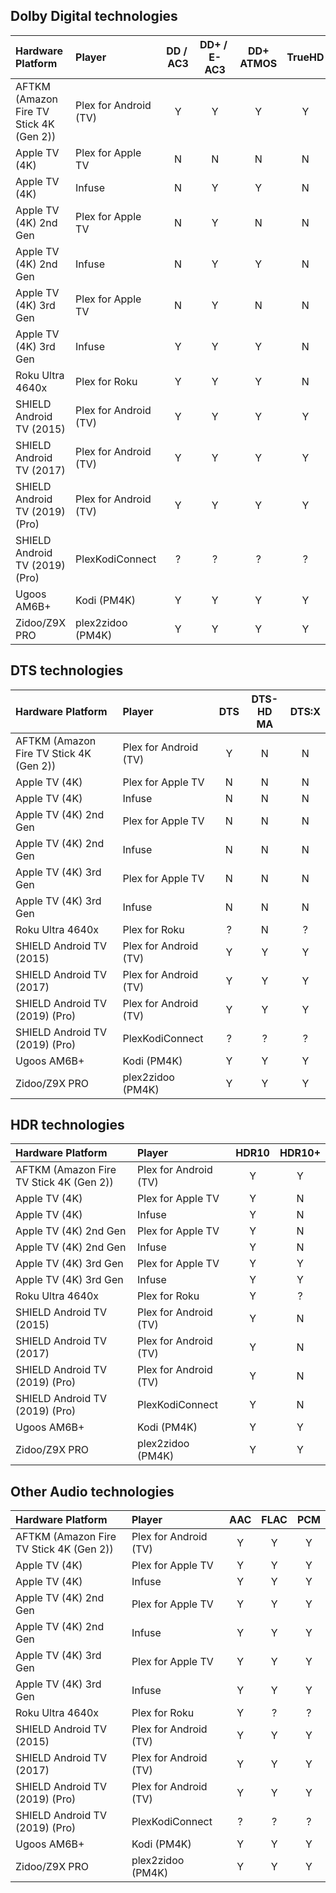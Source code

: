 ## Dolby Digital technologies

| Hardware Platform                       | Player                | DD / <br>AC3 | DD+ / <br>E-AC3 | DD+ <br>ATMOS | TrueHD | TrueHD <br>ATMOS | DV <br>P5 | DV <br>P7 | DV <br>P8 |
| :-------------------------------------- | :-------------------- | :----------: | :-------------: | :-----------: | :----: | :--------------: | :-------: | :-------: | :-------: |
| AFTKM (Amazon Fire TV Stick 4K (Gen 2)) | Plex for Android (TV) |      Y       |        Y        |       Y       |   Y    |        Y         |     Y     |     Y     |     Y     |
| Apple TV (4K)                           | Plex for Apple TV     |      N       |        N        |       N       |   N    |        N         |     Y     |     N     |     N     |
| Apple TV (4K)                           | Infuse                |      N       |        Y        |       Y       |   N    |        N         |     Y     |     N     |     Y     |
| Apple TV (4K) 2nd Gen                   | Plex for Apple TV     |      N       |        Y        |       N       |   N    |        N         |     Y     |     N     |     N     |
| Apple TV (4K) 2nd Gen                   | Infuse                |      N       |        Y        |       Y       |   N    |        N         |     Y     |     N     |     Y     |
| Apple TV (4K) 3rd Gen                   | Plex for Apple TV     |      N       |        Y        |       N       |   N    |        N         |     Y     |     N     |     N     |
| Apple TV (4K) 3rd Gen                   | Infuse                |      Y       |        Y        |       Y       |   N    |        N         |     Y     |     N     |     Y     |
| Roku Ultra 4640x                        | Plex for Roku         |      Y       |        Y        |       Y       |   N    |        N         |     N     |     N     |     N     |
| SHIELD Android TV (2015)                | Plex for Android (TV) |      Y       |        Y        |       Y       |   Y    |        Y         |     N     |     N     |     N     |
| SHIELD Android TV (2017)                | Plex for Android (TV) |      Y       |        Y        |       Y       |   Y    |        Y         |     N     |     N     |     N     |
| SHIELD Android TV (2019) (Pro)          | Plex for Android (TV) |      Y       |        Y        |       Y       |   Y    |        Y         |     Y     |     Y     |     Y     |
| SHIELD Android TV (2019) (Pro)          | PlexKodiConnect       |      ?       |        ?        |       ?       |   ?    |        ?         |     Y     |     Y     |     Y     |
| Ugoos AM6B+                             | Kodi (PM4K)           |      Y       |        Y        |       Y       |   Y    |        Y         |     Y     |     Y     |     Y     |
| Zidoo/Z9X PRO                           | plex2zidoo (PM4K)     |      Y       |        Y        |       Y       |   Y    |        Y         |     Y     |     Y     |     Y     |

## DTS technologies

| Hardware Platform                       | Player                | DTS | DTS-HD <br>MA | DTS:X |
| :-------------------------------------- | :-------------------- | :-: | :-----------: | :---: |
| AFTKM (Amazon Fire TV Stick 4K (Gen 2)) | Plex for Android (TV) |  Y  |       N       |   N   |
| Apple TV (4K)                           | Plex for Apple TV     |  N  |       N       |   N   |
| Apple TV (4K)                           | Infuse                |  N  |       N       |   N   |
| Apple TV (4K) 2nd Gen                   | Plex for Apple TV     |  N  |       N       |   N   |
| Apple TV (4K) 2nd Gen                   | Infuse                |  N  |       N       |   N   |
| Apple TV (4K) 3rd Gen                   | Plex for Apple TV     |  N  |       N       |   N   |
| Apple TV (4K) 3rd Gen                   | Infuse                |  N  |       N       |   N   |
| Roku Ultra 4640x                        | Plex for Roku         |  ?  |       N       |   ?   |
| SHIELD Android TV (2015)                | Plex for Android (TV) |  Y  |       Y       |   Y   |
| SHIELD Android TV (2017)                | Plex for Android (TV) |  Y  |       Y       |   Y   |
| SHIELD Android TV (2019) (Pro)          | Plex for Android (TV) |  Y  |       Y       |   Y   |
| SHIELD Android TV (2019) (Pro)          | PlexKodiConnect       |  ?  |       ?       |   ?   |
| Ugoos AM6B+                             | Kodi (PM4K)           |  Y  |       Y       |   Y   |
| Zidoo/Z9X PRO                           | plex2zidoo (PM4K)     |  Y  |       Y       |   Y   |

## HDR technologies

| Hardware Platform                       | Player                | HDR10 | HDR10+ |
| :-------------------------------------- | :-------------------- | :---: | :----: |
| AFTKM (Amazon Fire TV Stick 4K (Gen 2)) | Plex for Android (TV) |   Y   |   Y    |
| Apple TV (4K)                           | Plex for Apple TV     |   Y   |   N    |
| Apple TV (4K)                           | Infuse                |   Y   |   N    |
| Apple TV (4K) 2nd Gen                   | Plex for Apple TV     |   Y   |   N    |
| Apple TV (4K) 2nd Gen                   | Infuse                |   Y   |   N    |
| Apple TV (4K) 3rd Gen                   | Plex for Apple TV     |   Y   |   Y    |
| Apple TV (4K) 3rd Gen                   | Infuse                |   Y   |   Y    |
| Roku Ultra 4640x                        | Plex for Roku         |   Y   |   ?    |
| SHIELD Android TV (2015)                | Plex for Android (TV) |   Y   |   N    |
| SHIELD Android TV (2017)                | Plex for Android (TV) |   Y   |   N    |
| SHIELD Android TV (2019) (Pro)          | Plex for Android (TV) |   Y   |   N    |
| SHIELD Android TV (2019) (Pro)          | PlexKodiConnect       |   Y   |   N    |
| Ugoos AM6B+                             | Kodi (PM4K)           |   Y   |   Y    |
| Zidoo/Z9X PRO                           | plex2zidoo (PM4K)     |   Y   |   Y    |

## Other Audio technologies

| Hardware Platform                       | Player                | AAC | FLAC | PCM |
| :-------------------------------------- | :-------------------- | :-: | :--: | :-: |
| AFTKM (Amazon Fire TV Stick 4K (Gen 2)) | Plex for Android (TV) |  Y  |  Y   |  Y  |
| Apple TV (4K)                           | Plex for Apple TV     |  Y  |  Y   |  Y  |
| Apple TV (4K)                           | Infuse                |  Y  |  Y   |  Y  |
| Apple TV (4K) 2nd Gen                   | Plex for Apple TV     |  Y  |  Y   |  Y  |
| Apple TV (4K) 2nd Gen                   | Infuse                |  Y  |  Y   |  Y  |
| Apple TV (4K) 3rd Gen                   | Plex for Apple TV     |  Y  |  Y   |  Y  |
| Apple TV (4K) 3rd Gen                   | Infuse                |  Y  |  Y   |  Y  |
| Roku Ultra 4640x                        | Plex for Roku         |  Y  |  ?   |  ?  |
| SHIELD Android TV (2015)                | Plex for Android (TV) |  Y  |  Y   |  Y  |
| SHIELD Android TV (2017)                | Plex for Android (TV) |  Y  |  Y   |  Y  |
| SHIELD Android TV (2019) (Pro)          | Plex for Android (TV) |  Y  |  Y   |  Y  |
| SHIELD Android TV (2019) (Pro)          | PlexKodiConnect       |  ?  |  ?   |  ?  |
| Ugoos AM6B+                             | Kodi (PM4K)           |  Y  |  Y   |  Y  |
| Zidoo/Z9X PRO                           | plex2zidoo (PM4K)     |  Y  |  Y   |  Y  |
